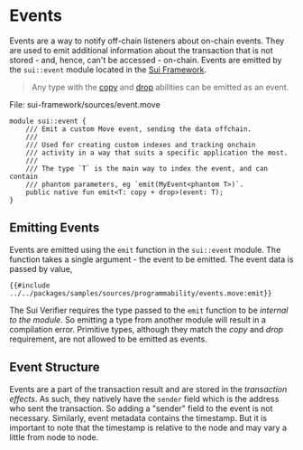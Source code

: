 # Events

Events are a way to notify off-chain listeners about on-chain events. They are used to emit additional information about the transaction that is not stored - and, hence, can't be accessed - on-chain. Events are emitted by the `sui::event` module located in the [Sui Framework](./sui-framework.md).

> Any type with the [copy](./../basic-syntax/copy-ability.md) and [drop](./../basic-syntax/drop-ability.md) abilities can be emitted as an event.

File: sui-framework/sources/event.move
```move
module sui::event {
    /// Emit a custom Move event, sending the data offchain.
    ///
    /// Used for creating custom indexes and tracking onchain
    /// activity in a way that suits a specific application the most.
    ///
    /// The type `T` is the main way to index the event, and can contain
    /// phantom parameters, eg `emit(MyEvent<phantom T>)`.
    public native fun emit<T: copy + drop>(event: T);
}
```

## Emitting Events

Events are emitted using the `emit` function in the `sui::event` module. The function takes a single argument - the event to be emitted. The event data is passed by value,

```move
{{#include ../../packages/samples/sources/programmability/events.move:emit}}
```

The Sui Verifier requires the type passed to the `emit` function to be *internal to the module*. So emitting a type from another module will result in a compilation error. Primitive types, although they match the *copy* and *drop* requirement, are not allowed to be emitted as events.

## Event Structure

Events are a part of the transaction result and are stored in the *transaction effects*. As such, they natively have the `sender` field which is the address who sent the transaction. So adding a "sender" field to the event is not necessary. Similarly, event metadata contains the timestamp. But it is important to note that the timestamp is relative to the node and may vary a little from node to node.

<!-- ## Reliability -->
